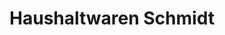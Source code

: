 ---
title: "Haushaltwaren Schmidt"
url: /ebersbach-neugersdorf/haushaltwaren-schmidt/
shop: Haushaltsartikel
---